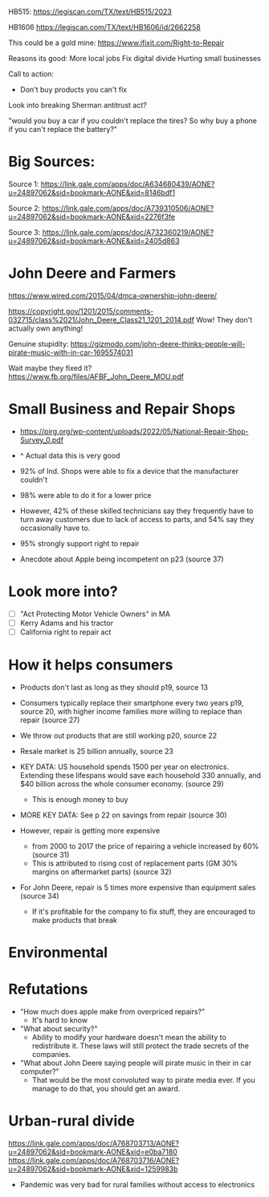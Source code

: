 HB515:
https://legiscan.com/TX/text/HB515/2023

HB1606
https://legiscan.com/TX/text/HB1606/id/2662258

This could be a gold mine:
https://www.ifixit.com/Right-to-Repair

Reasons its good:
More local jobs
Fix digital divide
Hurting small businesses

Call to action:

- Don't buy products you can't fix

Look into breaking Sherman antitrust act?

"would you buy a car if you couldn't replace the tires? So why buy a phone if you can't replace the battery?"

# Big Sources:

Source 1:
https://link.gale.com/apps/doc/A634680439/AONE?u=24897062&sid=bookmark-AONE&xid=8146bdf1

Source 2:
https://link.gale.com/apps/doc/A739310506/AONE?u=24897062&sid=bookmark-AONE&xid=2276f3fe

Source 3:
https://link.gale.com/apps/doc/A732360219/AONE?u=24897062&sid=bookmark-AONE&xid=2405d863

# John Deere and Farmers

https://www.wired.com/2015/04/dmca-ownership-john-deere/

https://copyright.gov/1201/2015/comments-032715/class%2021/John_Deere_Class21_1201_2014.pdf
Wow! They don't actually own anything!

Genuine stupidity:
https://gizmodo.com/john-deere-thinks-people-will-pirate-music-with-in-car-1695574031

Wait maybe they fixed it?
https://www.fb.org/files/AFBF_John_Deere_MOU.pdf

# Small Business and Repair Shops

- https://pirg.org/wp-content/uploads/2022/05/National-Repair-Shop-Survey_0.pdf
- ^ Actual data this is very good
- 92% of Ind. Shops were able to fix a device that the manufacturer couldn't
- 98% were able to do it for a lower price
- However, 42% of these skilled technicians say they frequently have to turn away customers due to lack of access to parts, and 54% say they occasionally have to.
- 95% strongly support right to repair

- Anecdote about Apple being incompetent on p23 (source 37)

# Look more into?

- [ ] "Act Protecting Motor Vehicle Owners" in MA
- [ ] Kerry Adams and his tractor
- [ ] California right to repair act

# How it helps consumers

- Products don't last as long as they should p19, source 13
- Consumers typically replace their smartphone every two years p19, source 20, with higher income families more willing to replace than repair (source 27)
- We throw out products that are still working p20, source 22
- Resale market is 25 billion annually, source 23
- KEY DATA: US household spends 1500 per year on electronics. Extending these lifespans would save each household 330 annually, and $40 billion across the whole consumer economy. (source 29)
  - This is enough money to buy
- MORE KEY DATA: See p 22 on savings from repair (source 30)

- However, repair is getting more expensive
  - from 2000 to 2017 the price of repairing a vehicle increased by 60% (source 31)
  - This is attributed to rising cost of replacement parts (GM 30% margins on aftermarket parts) (source 32)
- For John Deere, repair is 5 times more expensive than equipment sales (source 34)
  - If it's profitable for the company to fix stuff, they are encouraged to make products that break

# Environmental

# Refutations

- "How much does apple make from overpriced repairs?"
  - It's hard to know
- "What about security?"
  - Ability to modify your hardware doesn't mean the ability to redistribute it. These laws will still protect the trade secrets of the companies.
- "What about John Deere saying people will pirate music in their in car computer?"
  - That would be the most convoluted way to pirate media ever. If you manage to do that, you should get an award.

# Urban-rural divide

https://link.gale.com/apps/doc/A768703713/AONE?u=24897062&sid=bookmark-AONE&xid=e0ba7180
https://link.gale.com/apps/doc/A768703716/AONE?u=24897062&sid=bookmark-AONE&xid=1259983b

- Pandemic was very bad for rural families without access to electronics
